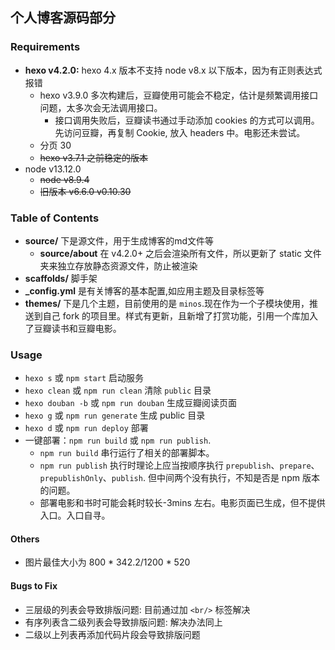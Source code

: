 ## 个人博客源码部分

### Requirements

* **hexo v4.2.0:** hexo 4.x 版本不支持 node v8.x 以下版本，因为有正则表达式报错
  * hexo v3.9.0 多次构建后，豆瓣使用可能会不稳定，估计是频繁调用接口问题，太多次会无法调用接口。
    * 接口调用失败后，豆瓣读书通过手动添加 cookies 的方式可以调用。先访问豆瓣，再复制 Cookie, 放入 headers 中。电影还未尝试。
  * 分页 30
  * ~~hexo v3.7.1 之前稳定的版本~~
* node v13.12.0
  * ~~node v8.9.4~~
  * ~~旧版本 v6.6.0 v0.10.30~~

### Table of Contents

* **source/** 下是源文件，用于生成博客的md文件等
  * **source/about** 在 v4.2.0+ 之后会渲染所有文件，所以更新了 static 文件夹来独立存放静态资源文件，防止被渲染
* **scaffolds/** 脚手架
* **_config.yml** 是有关博客的基本配置,如应用主题及目录标签等
* **themes/** 下是几个主题，目前使用的是 `minos`.现在作为一个子模块使用，推送到自己 fork 的项目里。样式有更新，且新增了打赏功能，引用一个库加入了豆瓣读书和豆瓣电影。

### Usage

* `hexo s` 或 `npm start` 启动服务
* `hexo clean` 或 `npm run clean` 清除 `public` 目录
* `hexo douban -b` 或 `npm run douban` 生成豆瓣阅读页面
* `hexo g` 或 `npm run generate` 生成 public 目录
* `hexo d` 或 `npm run deploy` 部署
* 一键部署：`npm run build` 或 `npm run publish`.
  * `npm run build` 串行运行了相关的部署脚本。
  * `npm run publish` 执行时理论上应当按顺序执行 `prepublish`、`prepare`、`prepublishOnly`、`publish`. 但中间两个没有执行，不知是否是 npm 版本的问题。
  * 部署电影和书时可能会耗时较长-3mins 左右。电影页面已生成，但不提供入口。入口自寻。

#### Others

* 图片最佳大小为 800 * 342.2/1200 * 520

#### Bugs to Fix

* 三层级的列表会导致排版问题: 目前通过加 `<br/>` 标签解决
* 有序列表含二级列表会导致排版问题: 解决办法同上
* 二级以上列表再添加代码片段会导致排版问题
